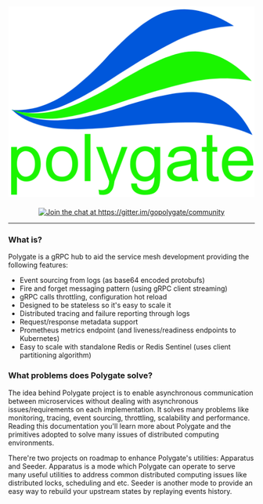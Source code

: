 <div style="text-align: center">
<img src="assets/images/logo.png"/>
</div>

<div style="text-align: center;margin-top:20px">
<a href="https://gitter.im/gopolygate/community?utm_source=badge&utm_medium=badge&utm_campaign=pr-badge&utm_content=badge" target="_blank">
<img src="https://badges.gitter.im/gopolygate/community.svg" alt="Join the chat at https://gitter.im/gopolygate/community" title="Join the chat at https://gitter.im/gopolygate/community"/>
</a>
</div>

------------------

### What is?

Polygate is a gRPC hub to aid the service mesh development providing the following features:

* Event sourcing from logs (as base64 encoded protobufs)
* Fire and forget messaging pattern (using gRPC client streaming)
* gRPC calls throttling, configuration hot reload
* Designed to be stateless so it's easy to scale it
* Distributed tracing and failure reporting through logs
* Request/response metadata support
* Prometheus metrics endpoint (and liveness/readiness endpoints to Kubernetes)
* Easy to scale with standalone Redis or Redis Sentinel (uses client partitioning algorithm)

### What problems does Polygate solve?

The idea behind Polygate project is to enable asynchronous communication between microservices without dealing with asynchronous issues/requirements on each implementation. It solves many problems like monitoring, tracing, event sourcing, throttling, scalability and performance. Reading this documentation you'll learn more about Polygate and the primitives adopted to solve many issues of distributed computing environments.

There're two projects on roadmap to enhance Polygate's utilities: Apparatus and Seeder. Apparatus is a mode which Polygate can operate to serve many useful utilities to address common distributed computing issues like distributed locks, scheduling and etc. Seeder is another mode to provide an easy way to rebuild your upstream states by replaying events history.